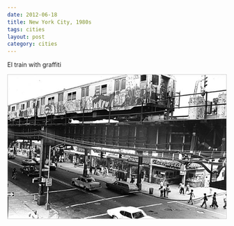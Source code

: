```yaml
---
date: 2012-06-18
title: New York City, 1980s
tags: cities
layout: post
category: cities
---
```


El train with graffiti

![nyceltrain](https://raw.githubusercontent.com/muneer78/muneer78.github.io/master/images/NYC6.jpg)




